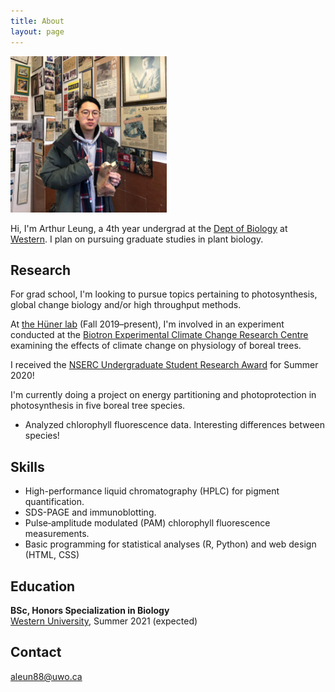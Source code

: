 ```yaml
---
title: About
layout: page
---
```


<img src="/assets/portrait.jpg" alt="Portrait of Arthur" style="max-width: 250px"/>

Hi, I'm Arthur Leung, a 4th year undergrad at the [Dept of Biology][biology] at [Western][western]. I plan on pursuing graduate studies in plant biology.

[biology]: https://www.uwo.ca/biology/
[western]: https://www.uwo.ca/

## Research

For grad school, I'm looking to pursue topics pertaining to photosynthesis, global change biology and/or high throughput methods.

At [the Hüner lab][huner] (Fall 2019–present), I'm involved in an experiment conducted at the [Biotron Experimental Climate Change Research Centre][biotron] examining the effects of climate change on physiology of boreal trees.

I received the [NSERC Undergraduate Student Research Award][usra] for Summer 2020!

I'm currently doing a project on energy partitioning and photoprotection in photosynthesis in five boreal tree species.
- Analyzed chlorophyll fluorescence data. Interesting differences between species!

[huner]: https://www.uwo.ca/biology/directory/faculty/huner.html
[biotron]: https://www.uwo.ca/sci/research/biotron/
[usra]: https://www.nserc-crsng.gc.ca/students-etudiants/ug-pc/usra-brpc_eng.asp

## Skills

- High-performance liquid chromatography (HPLC) for pigment quantification.
- SDS-PAGE and immunoblotting.
- Pulse‐amplitude modulated (PAM) chlorophyll fluorescence measurements.
- Basic programming for statistical analyses (R, Python) and web design (HTML, CSS)

## Education

**BSc, Honors Specialization in Biology**<br>
[Western University][western], Summer 2021 (expected)

## Contact

[aleun88@uwo.ca](mailto:aleun88@uwo.ca)
